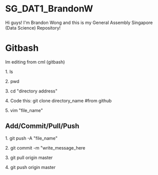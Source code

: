 # SG_DAT1_BrandonW

Hi guys! I'm Brandon Wong and this is my General Assembly Singapore (Data Science) Repository!


<h1>Gitbash</h1>

<p>Im editing from cml (gitbash)</p>

<p>1. ls </p>

<p>2. pwd</p>

<p>3. cd "directory address"</p>

<p>4. Code this: git clone directory_name #from github</p>

<p>5. vim "file_name"</p>


<h2>Add/Commit/Pull/Push</h2>

<p>1. git push -A "file_name"</p>

<p>2. git commit -m "write_message_here</p>

<p>3. git pull origin master</p>

<p>4. git push origin master</p>

